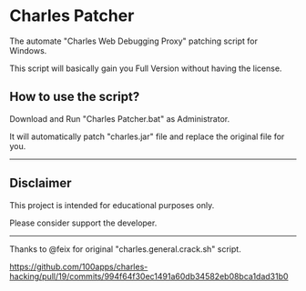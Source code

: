 # Charles Patcher

The automate "Charles Web Debugging Proxy" patching script for Windows.

This script will basically gain you Full Version without having the license.

## How to use the script?

Download and Run "Charles Patcher.bat" as Administrator.

It will automatically patch "charles.jar" file and replace the original file for you.

---

## Disclaimer

This project is intended for educational purposes only.

Please consider support the developer.

---

Thanks to @feix for original "charles.general.crack.sh" script.

https://github.com/100apps/charles-hacking/pull/19/commits/994f64f30ec1491a60db34582eb08bca1dad31b0
